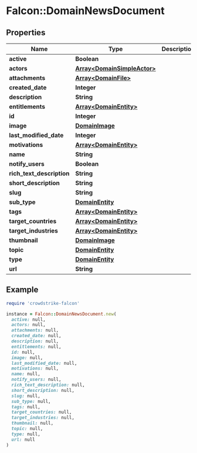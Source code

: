# Falcon::DomainNewsDocument

## Properties

| Name | Type | Description | Notes |
| ---- | ---- | ----------- | ----- |
| **active** | **Boolean** |  | [optional] |
| **actors** | [**Array&lt;DomainSimpleActor&gt;**](DomainSimpleActor.md) |  |  |
| **attachments** | [**Array&lt;DomainFile&gt;**](DomainFile.md) |  | [optional] |
| **created_date** | **Integer** |  |  |
| **description** | **String** |  | [optional] |
| **entitlements** | [**Array&lt;DomainEntity&gt;**](DomainEntity.md) |  | [optional] |
| **id** | **Integer** |  |  |
| **image** | [**DomainImage**](DomainImage.md) |  | [optional] |
| **last_modified_date** | **Integer** |  |  |
| **motivations** | [**Array&lt;DomainEntity&gt;**](DomainEntity.md) |  |  |
| **name** | **String** |  |  |
| **notify_users** | **Boolean** |  | [optional] |
| **rich_text_description** | **String** |  | [optional] |
| **short_description** | **String** |  | [optional] |
| **slug** | **String** |  |  |
| **sub_type** | [**DomainEntity**](DomainEntity.md) |  | [optional] |
| **tags** | [**Array&lt;DomainEntity&gt;**](DomainEntity.md) |  |  |
| **target_countries** | [**Array&lt;DomainEntity&gt;**](DomainEntity.md) |  |  |
| **target_industries** | [**Array&lt;DomainEntity&gt;**](DomainEntity.md) |  |  |
| **thumbnail** | [**DomainImage**](DomainImage.md) |  |  |
| **topic** | [**DomainEntity**](DomainEntity.md) |  | [optional] |
| **type** | [**DomainEntity**](DomainEntity.md) |  | [optional] |
| **url** | **String** |  | [optional] |

## Example

```ruby
require 'crowdstrike-falcon'

instance = Falcon::DomainNewsDocument.new(
  active: null,
  actors: null,
  attachments: null,
  created_date: null,
  description: null,
  entitlements: null,
  id: null,
  image: null,
  last_modified_date: null,
  motivations: null,
  name: null,
  notify_users: null,
  rich_text_description: null,
  short_description: null,
  slug: null,
  sub_type: null,
  tags: null,
  target_countries: null,
  target_industries: null,
  thumbnail: null,
  topic: null,
  type: null,
  url: null
)
```

